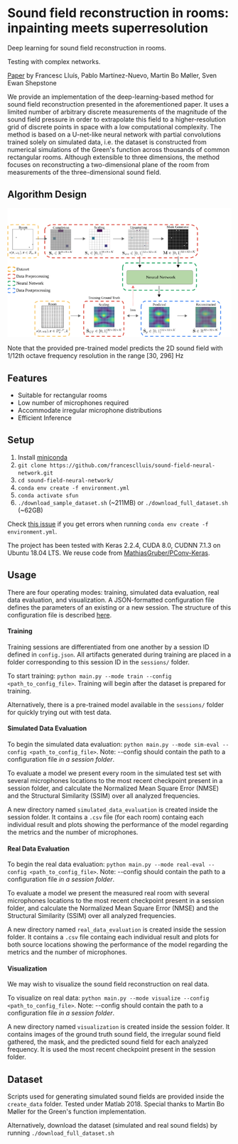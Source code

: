 Sound field reconstruction in rooms: inpainting meets superresolution
====

Deep learning for sound field reconstruction in rooms. 

Testing with complex networks.

[Paper](https://arxiv.org/abs/2001.11263) by Francesc Lluís, Pablo Martínez-Nuevo, Martin Bo Møller, Sven Ewan Shepstone

We provide an implementation of the deep-learning-based method for sound field reconstruction presented in the aforementioned paper. It uses a limited number of arbitrary discrete measurements of the magnitude of the sound field pressure in order to extrapolate this field to a higher-resolution grid of discrete points in space with a low computational complexity. The method is based on a U-net-like neural network with partial convolutions trained solely on simulated data, i.e. the dataset is constructed from numerical simulations of the Green's function across thousands of common rectangular rooms. Although extensible to three dimensions, the method focuses on reconstructing a two-dimensional plane of the room from measurements of the three-dimensional sound field.


## Algorithm Design

![diagram](img/diagram.png)


Note that the provided pre-trained model predicts the 2D sound field with 1/12th octave frequency resolution in the range [30, 296] Hz


## Features
* Suitable for rectangular rooms
* Low number of microphones required
* Accommodate irregular microphone distributions
* Efficient Inference

## Setup

1. Install [miniconda](https://docs.conda.io/en/latest/miniconda.html)
2. `git clone https://github.com/francesclluis/sound-field-neural-network.git`
3. `cd sound-field-neural-network/`
3. `conda env create -f environment.yml`
4. `conda activate sfun`
5. `./download_sample_dataset.sh` (~211MB)  or `./download_full_dataset.sh` (~62GB)

Check [this issue](https://github.com/francesclluis/sound-field-neural-network/issues/1) if you get errors when running `conda env create -f environment.yml`.

The project has been tested with Keras 2.2.4, CUDA 8.0, CUDNN 7.1.3 on Ubuntu 18.04 LTS. We reuse code from [MathiasGruber/PConv-Keras](https://github.com/MathiasGruber/PConv-Keras).

## Usage

There are four operating modes: training, simulated data evaluation, real data evaluation, and visualization. A JSON-formatted configuration file defines the parameters of an existing or a new session. The structure of this configuration file is described [here](config/config.md).

#### Training

Training sessions are differentiated from one another by a session ID defined in `config.json`. All artifacts generated during training are placed in a folder corresponding to this session ID in the `sessions/` folder.

To start training: `python main.py --mode train --config <path_to_config_file>`. Training will begin after the dataset is prepared for training.

Alternatively, there is a pre-trained model available in the `sessions/` folder for quickly trying out with test data.

#### Simulated Data Evaluation

To begin the simulated data evaluation: `python main.py --mode sim-eval --config <path_to_config_file>`. Note: --config should contain the path to a configuration file *in a session folder*.

To evaluate a model we present every room in the simulated test set with several microphones locations to the most recent checkpoint present in a session folder, and calculate the Normalized Mean Square Error (NMSE) and the Structural Similarity (SSIM) over all analyzed frequencies.

A new directory named `simulated_data_evaluation` is created inside the session folder. It contains a `.csv` file (for each room) containg each individual result and plots showing the performance of the model regarding the metrics and the number of microphones.

#### Real Data Evaluation

To begin the real data evaluation: `python main.py --mode real-eval --config <path_to_config_file>`. Note: --config should contain the path to a configuration file *in a session folder*.

To evaluate a model we present the measured real room with several microphones locations to the most recent checkpoint present in a session folder, and calculate the Normalized Mean Square Error (NMSE) and the Structural Similarity (SSIM) over all analyzed frequencies.

A new directory named `real_data_evaluation` is created inside the session folder. It contains a `.csv` file containg each individual result and plots for both source locations showing the performance of the model regarding the metrics and the number of microphones.


#### Visualization

We may wish to visualize the sound field reconstruction on real data.

To visualize on real data: `python main.py --mode visualize --config <path_to_config_file>`. Note: --config should contain the path to a configuration file *in a session folder*.

A new directory named `visualization` is created inside the session folder. It contains images of the ground truth sound field, the irregular sound field gathered, the mask, and the predicted sound field for each analyzed frequency. It is used the most recent checkpoint present in the session folder.

## Dataset

Scripts used for generating simulated sound fields are provided inside the `create_data` folder. Tested under Matlab 2018. Special thanks to Martin Bo Møller for the Green's function implementation.

Alternatively, download the dataset (simulated and real sound fields) by running `./download_full_dataset.sh`


